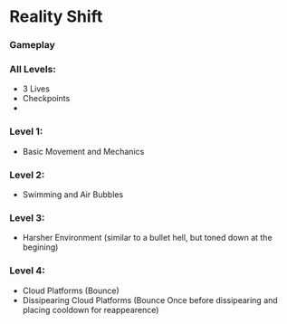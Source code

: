 # Reality Shift
### Gameplay
### All Levels:
 - 3 Lives
 - Checkpoints
 - 
### Level 1:
 - Basic Movement and Mechanics
### Level 2:
 - Swimming and Air Bubbles
### Level 3:
 - Harsher Environment (similar to a bullet hell, but toned down at the begining)
### Level 4:
 - Cloud Platforms (Bounce)
 - Dissipearing Cloud Platforms (Bounce Once before dissipearing and placing cooldown for reappearence)
